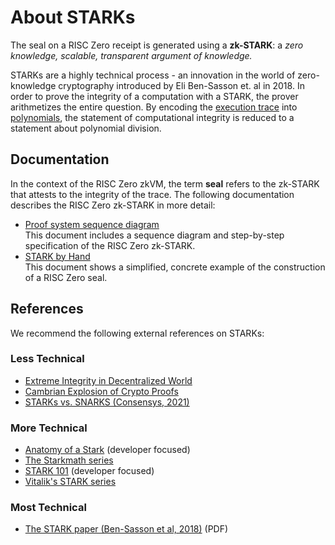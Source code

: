 # About STARKs

The seal on a RISC Zero receipt is generated using a **zk-STARK**: a _zero knowledge, scalable, transparent argument of knowledge._

STARKs are a highly technical process - an innovation in the world of zero-knowledge cryptography introduced by Eli Ben-Sasson et. al in 2018.
In order to prove the integrity of a computation with a STARK, the prover arithmetizes the entire question.
By encoding the [execution trace](../proof-system/what-is-a-trace.md) into [polynomials](about-finite-fields.md), the statement of computational integrity is reduced to a statement about polynomial division.

## Documentation

In the context of the RISC Zero zkVM, the term **seal** refers to the zk-STARK that attests to the integrity of the trace.
The following documentation describes the RISC Zero zk-STARK in more detail:

- [Proof system sequence diagram](../proof-system/proof-system.md) <br/> This document includes a sequence diagram and step-by-step specification of the RISC Zero zk-STARK.
- [STARK by Hand](../proof-system/stark-by-hand.md) <br/> This document shows a simplified, concrete example of the construction of a RISC Zero seal.

## References

We recommend the following external references on STARKs:

### Less Technical

- [Extreme Integrity in Decentralized World](https://medium.com/@eli_1210/extreme-integrity-in-decentralized-world-a56da4c730ea)
- [Cambrian Explosion of Crypto Proofs](https://medium.com/starkware/the-cambrian-explosion-of-crypto-proofs-7ac080ac9aed)
- [STARKs vs. SNARKS (Consensys, 2021)](https://consensys.net/blog/blockchain-explained/zero-knowledge-proofs-starks-vs-snarks/)

### More Technical

- [Anatomy of a Stark](https://aszepieniec.github.io/stark-anatomy/) (developer focused)
- [The Starkmath series](https://medium.com/tag/stark-math)
- [STARK 101](https://starkware.co/stark-101/) (developer focused)
- [Vitalik's STARK series](https://vitalik.eth.limo/general/2017/11/09/starks_part_1.html)

### Most Technical

- [The STARK paper (Ben-Sasson et al, 2018)](https://eprint.iacr.org/2018/046.pdf) (PDF)
